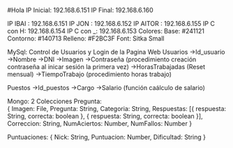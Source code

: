 #Hola
IP Inicial: 192.168.6.151
IP Final: 192.168.6.160

IP IBAI : 192.168.6.151
IP JON : 192.168.6.152
IP AITOR : 192.168.6.155
IP C con H: 192.168.6.154
IP C con _: 192.168.6.153
Colores:
  Base: #241121
  Contorno: #140713
  Relleno: #F2BC3F 
Font:
  Sitka Small

MySql: Control de Usuarios y Login de la Pagina Web
Usuarios
 ->Id_usuario
 ->Nombre
 ->DNI
 ->Imagen
 ->Contraseña (procedimiento creación contraseña al inicar sesión la primera vez)
 ->HorasTrabajadas (Reset mensual)
            ->TiempoTrabajo (procedimiento horas trabajo)

Puestos
 ->Id_puestos
 ->Cargo
 ->Salario (función caálculo de salario)

 

Mongo: 2 Colecciones
    Pregunta:  
    {
        Imagen: File,
        Pregunta: String,
        Categoria: String,
        Respuestas: 
        [{
                     respuesta: String,
                     correcta: boolean
        },
        {
                     respuesta: String,
                     correcta: boolean
        }],
        Correccion: String,
        NumAciertos: Number,
        NumFallos: Number
   }
               
   Puntuaciones: 
   {
        Nick: String,
        Puntuacion: Number,
	Dificultad: String
   }
   


   

